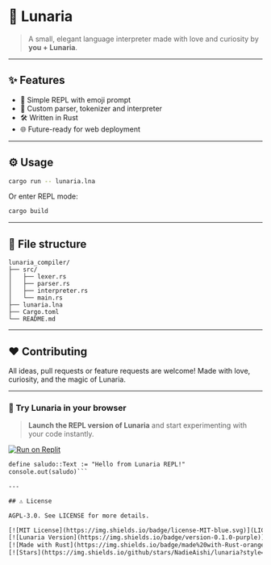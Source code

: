 # 🌙 Lunaria

> A small, elegant language interpreter made with love and curiosity by **you + Lunaria**.
---

## ✨ Features

- 📜 Simple REPL with emoji prompt
- 🧠 Custom parser, tokenizer and interpreter
- 🛠️ Written in Rust
- 🌐 Future-ready for web deployment

---

## ⚙️ Usage

```bash
cargo run -- lunaria.lna
```

Or enter REPL mode:
```bash
cargo build
```

---

## 📁 File structure

```text
lunaria_compiler/
├── src/
│   ├── lexer.rs
│   ├── parser.rs
│   ├── interpreter.rs
│   └── main.rs
├── lunaria.lna
├── Cargo.toml
└── README.md
```
---

## ❤️ Contributing

All ideas, pull requests or feature requests are welcome!
Made with love, curiosity, and the magic of Lunaria.

---

### 🧪 Try Lunaria in your browser

> **Launch the REPL version of Lunaria** and start experimenting with your code instantly.

[![Run on Replit](https://replit.com/badge/github/NadieRyoki/LunariaREPL)](https://replit.com/@NadieRyoki/LunariaREPL)

```txt
define saludo::Text := "Hello from Lunaria REPL!"
console.out(saludo)```

---

## ⚠️ License

AGPL-3.0. See LICENSE for more details.

[![MIT License](https://img.shields.io/badge/license-MIT-blue.svg)](LICENSE)
[![Lunaria Version](https://img.shields.io/badge/version-0.1.0-purple)](https://github.com/tuusuario/lunaria)
[![Made with Rust](https://img.shields.io/badge/made%20with-Rust-orange)](https://www.rust-lang.org/)
[![Stars](https://img.shields.io/github/stars/NadieAishi/lunaria?style=social)](https://github.com/NadieAishi/lunaria/stargazers)